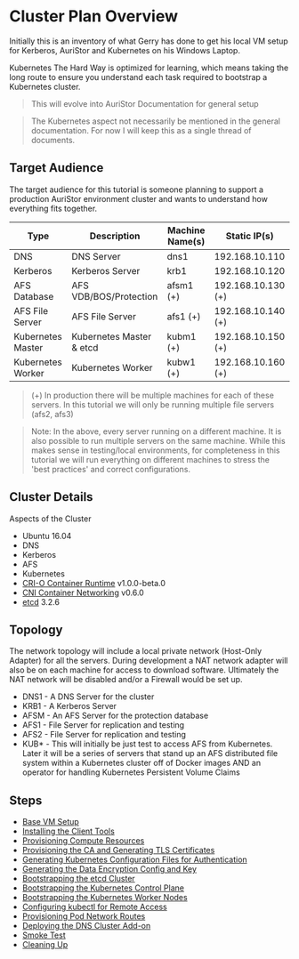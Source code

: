 # Cluster Plan Overview

Initially this is an inventory of what Gerry has done to get his local VM setup for Kerberos, AuriStor and Kubernetes  on his Windows Laptop.

Kubernetes The Hard Way is optimized for learning, which means taking the long route to ensure you understand each task required to bootstrap a Kubernetes cluster.

> This will evolve into AuriStor Documentation for general setup

> The Kubernetes aspect not necessarily be mentioned in the general documentation.  For now I will keep this as a single thread of documents.

## Target Audience

The target audience for this tutorial is someone planning to support a production AuriStor environment cluster and wants to understand how everything fits together.


| Type | Description | Machine Name(s) | Static IP(s) |
| --- | --- | --- | --- |
| DNS | DNS Server | dns1 | 192.168.10.110 |
| Kerberos | Kerberos Server| krb1 | 192.168.10.120 |
| AFS Database | AFS VDB/BOS/Protection | afsm1  (+)| 192.168.10.130 (+) |
| AFS File Server | AFS File Server | afs1 (+)| 192.168.10.140 (+) |
| Kubernetes Master | Kubernetes Master & etcd | kubm1 (+) | 192.168.10.150 (+) |
| Kubernetes Worker | Kubernetes Worker | kubw1 (+) | 192.168.10.160 (+)|

> (+) In production there will be multiple machines for each of these servers.   In this tutorial we will only be running multiple file servers (afs2, afs3)

> Note: In the above, every server running on a different machine. It is also possible to run multiple servers on the same machine.  While this makes sense in testing/local environments, for completeness in this tutorial we will run everything on different machines to stress the 'best practices' and correct configurations.


## Cluster Details

Aspects of the Cluster 

* Ubuntu 16.04
* DNS
* Kerberos
* AFS
* Kubernetes
* [CRI-O Container Runtime](https://github.com/kubernetes-incubator/cri-o) v1.0.0-beta.0
* [CNI Container Networking](https://github.com/containernetworking/cni) v0.6.0
* [etcd](https://github.com/coreos/etcd) 3.2.6


## Topology

The network topology will include a local private network (Host-Only Adapter) for all the servers.  During development a NAT network adapter will also be on each machine for access to download software.  Ultimately the NAT network will be disabled and/or a Firewall would be set up.

* DNS1 - A DNS Server for the cluster
* KRB1 - A Kerberos Server
* AFSM - An AFS Server for the protection database
* AFS1 - File Server for replication and testing
* AFS2 - File Server for replication and testing
* KUB* - This will initially be just test to access AFS from Kubernetes.  Later it will be a series of servers that stand up an AFS distributed file system within a Kubernetes cluster off of Docker images AND an operator for handling Kubernetes Persistent Volume Claims

## Steps

* [Base VM Setup](base-vm.md)
* [Installing the Client Tools](docs/02-client-tools.md)
* [Provisioning Compute Resources](docs/03-compute-resources.md)
* [Provisioning the CA and Generating TLS Certificates](docs/04-certificate-authority.md)
* [Generating Kubernetes Configuration Files for Authentication](docs/05-kubernetes-configuration-files.md)
* [Generating the Data Encryption Config and Key](docs/06-data-encryption-keys.md)
* [Bootstrapping the etcd Cluster](docs/07-bootstrapping-etcd.md)
* [Bootstrapping the Kubernetes Control Plane](docs/08-bootstrapping-kubernetes-controllers.md)
* [Bootstrapping the Kubernetes Worker Nodes](docs/09-bootstrapping-kubernetes-workers.md)
* [Configuring kubectl for Remote Access](docs/10-configuring-kubectl.md)
* [Provisioning Pod Network Routes](docs/11-pod-network-routes.md)
* [Deploying the DNS Cluster Add-on](docs/12-dns-addon.md)
* [Smoke Test](docs/13-smoke-test.md)
* [Cleaning Up](docs/14-cleanup.md)
